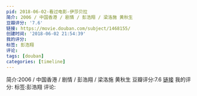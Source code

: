 ```yaml
---
pid: 2018-06-02-看过电影-伊莎贝拉
简介: 2006 / 中国香港 / 剧情 / 彭浩翔 / 梁洛施 黄秋生
豆瓣评分: '7.6'
链接: https://movie.douban.com/subject/1468155/
创建时间: '2018-06-02 21:54:39'
我的评分:
标签: 彭浩翔
评论:
tags: [douban]
categories: [timeline]
---
```

简介:2006 / 中国香港 / 剧情 / 彭浩翔 / 梁洛施 黄秋生
豆瓣评分:7.6
[链接](https://movie.douban.com/subject/1468155/)
我的评分:
标签:彭浩翔
评论:
